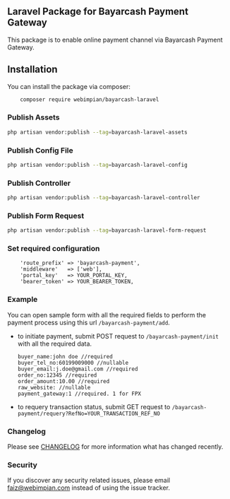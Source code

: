 ## Laravel Package for Bayarcash Payment Gateway

This package is to enable online payment channel via Bayarcash Payment Gateway.

## Installation

You can install the package via composer:

```bash
    composer require webimpian/bayarcash-laravel
```

### Publish Assets

```bash
php artisan vendor:publish --tag=bayarcash-laravel-assets 
```

### Publish Config File

```bash
php artisan vendor:publish --tag=bayarcash-laravel-config 
```

### Publish Controller

```bash
php artisan vendor:publish --tag=bayarcash-laravel-controller 
```

### Publish Form Request

```bash
php artisan vendor:publish --tag=bayarcash-laravel-form-request 
```

### Set required configuration

```
    'route_prefix' => 'bayarcash-payment',
    'middleware'   => ['web'],
    'portal_key'   => YOUR_PORTAL_KEY,
    'bearer_token' => YOUR_BEARER_TOKEN,
```

### Example
You can open sample form with all the required fields to perform the payment process using this url  `/bayarcash-payment/add`.

- to initiate payment, submit POST request to `/bayarcash-payment/init` with all the required data.
  ```
  buyer_name:john doe //required
  buyer_tel_no:60199009000 //nullable
  buyer_email:j.doe@gmail.com //required
  order_no:12345 //required
  order_amount:10.00 //required
  raw_website: //nullable
  payment_gateway:1 //required. 1 for FPX
  ```
- to requery transaction status, submit GET request to `/bayarcash-payment/requery?RefNo=YOUR_TRANSACTION_REF_NO`


### Changelog

Please see [CHANGELOG](CHANGELOG.md) for more information what has changed recently.

### Security

If you discover any security related issues, please email faiz@webimpian.com instead of using the issue tracker.